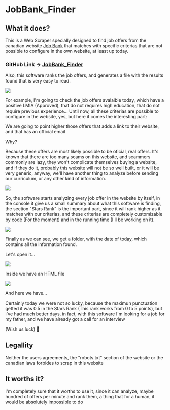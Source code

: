 # JobBank_Finder 

## What it does?

This is a Web Scraper specially designed to find job offers from the canadian website [Job Bank](https://jobbank.gc.ca/) that matches with specific criterias that are not possible to configure in the own website, at least up today.

### GitHub Link -> [JobBank_Finder](github.com/)

Also, this software ranks the job offers, and generates a file with the results found that is very easy to read.

![](https://assets.nonskilledeveloper.com/16675304997229.jpg)


For example, I'm going to check the job offers avalaible today, which have a positive LMIA (Approved), that do not requires high education, that do not require previous experience...  Until now, all these criterias are possible to configure in the website, yes, but here it comes the interesting part:

We are going to point higher those offers that adds a link to their website, and that has an official email

Why? 

Because these offers are most likely possible to be oficial, real offers. It's known that there are too many scams on this website, and scammers commonly are lazy, they won't complicate themselves buying a website, and if they do it, probably this website will not be so well built, or it will be very generic, anyway, we'll have another thing to analyze before sending our curriculum, or any other kind of information.

![](https://assets.nonskilledeveloper.com/16675314895783.jpg)

So, the software starts analyzing every job offer in the website by itself, in the console it give us a small summary about what this software is finding, the section "Stars Rank" is the important part, since it will rank higher as it matches with our criterias, and these criterias are completely customizable by code (For the moment) and in the running time (I'll be working on it).

![](https://assets.nonskilledeveloper.com/16675319232825.jpg)

Finally as we can see, we get a folder, with the date of today, which contains all the information found. 

Let's open it... 

![](https://assets.nonskilledeveloper.com/16675320324870.jpg)

Inside we have an HTML file

![](https://assets.nonskilledeveloper.com/16675321433976.jpg)

And here we have... 

Certainly today we were not so lucky, because the maximun punctuation getted it was 0.5 in the Stars Rank (This rank works from 0 to 5 points), but i've had much better days, in fact, with this software I'm looking for a job for my father, and we have already got a call for an interview 

(Wish us luck) 🌵

## Legallity 

Neither the users agreements, the "robots.txt" section of the website or the canadian laws forbides to scrap in this website

## It worths it?

I'm completely sure that it worths to use it, since it can analyze, maybe hundred of offers per minute and rank them, a thing that for a human, it would be absolutely impossible to do 
